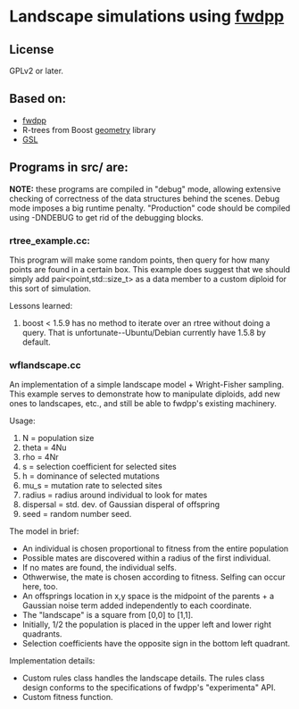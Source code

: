 # Landscape simulations using [fwdpp](https://github.com/molpopgen/fwdpp)

## License

GPLv2 or later. 

## Based on:

* [fwdpp](https://github.com/molpopgen/fwdpp)
* R-trees from Boost [geometry](http://www.boost.org/doc/libs/1_57_0/libs/geometry/doc/html/index.html) library
* [GSL](http://gnu.org/software/gsl)

## Programs in src/ are:

__NOTE:__ these programs are compiled in "debug" mode, allowing extensive checking of correctness of the data structures
behind the scenes.  Debug mode imposes a big runtime penalty.  "Production" code should be compiled using -DNDEBUG to
get rid of the debugging blocks.

### rtree_example.cc: 

This program will make some random points, then query for how many points are found in a certain box. This example
   does suggest that we should simply add pair<point,std::size_t> as a data member to a custom diploid for this sort of
   simulation.

Lessons learned:

1. boost < 1.5.9 has no method to iterate over an rtree without doing a query.  That is unfortunate--Ubuntu/Debian
   currently have 1.5.8 by default.

### wflandscape.cc

An implementation of a simple landscape model + Wright-Fisher sampling. This example serves to demonstrate how to
manipulate diploids, add new ones to landscapes, etc., and still be able to fwdpp's existing machinery.

Usage:

1. N = population size
2. theta = 4Nu
3. rho = 4Nr
4. s = selection coefficient for selected sites
6. h = dominance of selected mutations
7. mu_s = mutation rate to selected sites
8. radius = radius around individual to look for mates
9. dispersal = std. dev. of Gaussian disperal of offspring
10. seed = random number seed.

The model in brief:

* An individual is chosen proportional to fitness from the entire population
* Possible mates are discovered within a radius of the first individual.
* If no mates are found, the individual selfs.
* Othwerwise, the mate is chosen according to fitness.  Selfing can occur here, too.
* An offsprings location in x,y space is the midpoint of the parents + a Gaussian noise term added independently to each
  coordinate.
* The "landscape" is a square from [0,0] to [1,1].
* Initially, 1/2 the population is placed in the upper left and lower right quadrants.
* Selection coefficients have the opposite sign in the bottom left quadrant.

Implementation details:

* Custom rules class handles the landscape details.  The rules class design conforms to the specifications of fwdpp's
  "experimenta" API.
* Custom fitness function.
